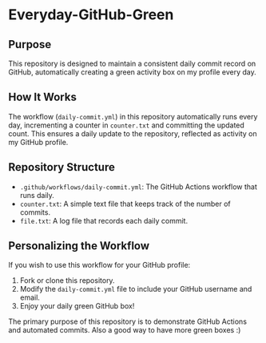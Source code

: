 # Everyday-GitHub-Green

## Purpose
This repository is designed to maintain a consistent daily commit record on GitHub, automatically creating a green activity box on my profile every day.

## How It Works
The workflow (`daily-commit.yml`) in this repository automatically runs every day, incrementing a counter in `counter.txt` and committing the updated count. This ensures a daily update to the repository, reflected as activity on my GitHub profile.

## Repository Structure
- `.github/workflows/daily-commit.yml`: The GitHub Actions workflow that runs daily.
- `counter.txt`: A simple text file that keeps track of the number of commits.
- `file.txt`: A log file that records each daily commit.

## Personalizing the Workflow
If you wish to use this workflow for your GitHub profile:
1. Fork or clone this repository.
2. Modify the `daily-commit.yml` file to include your GitHub username and email.
3. Enjoy your daily green GitHub box!

The primary purpose of this repository is to demonstrate GitHub Actions and automated commits. Also a good way to have more green boxes :)
